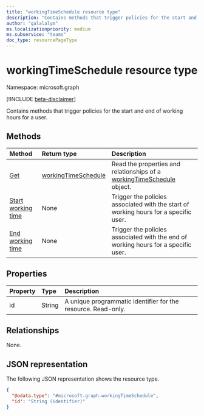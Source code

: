 ```yaml
---
title: "workingTimeSchedule resource type"
description: "Contains methods that trigger policies for the start and end of working hours for a user."
author: "galalalym"
ms.localizationpriority: medium
ms.subservice: "teams"
doc_type: resourcePageType
---
```


# workingTimeSchedule resource type

Namespace: microsoft.graph

[!INCLUDE [beta-disclaimer](../../includes/beta-disclaimer.md)]

Contains methods that trigger policies for the start and end of working hours for a user.

## Methods

|Method|Return type|Description|
|:---|:---|:---|
|[Get](../api/workingtimeschedule-get.md)|[workingTimeSchedule](../resources/workingtimeschedule.md)|Read the properties and relationships of a [workingTimeSchedule](../resources/workingtimeschedule.md) object.|
|[Start working time](../api/workingtimeschedule-startworkingtime.md)|None|Trigger the policies associated with the start of working hours for a specific user.|
|[End working time](../api/workingtimeschedule-endworkingtime.md)|None|Trigger the policies associated with the end of working hours for a specific user.|

## Properties

|Property|Type|Description|
|:---|:---|:---|
|id|String|A unique programmatic identifier for the resource. Read-only.|

## Relationships

None.

## JSON representation

The following JSON representation shows the resource type.
<!-- {
  "blockType": "resource",
  "keyProperty": "id",
  "@odata.type": "microsoft.graph.workingTimeSchedule",
  "openType": false
}
-->
``` json
{
  "@odata.type": "#microsoft.graph.workingTimeSchedule",
  "id": "String (identifier)"
}
```
